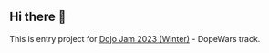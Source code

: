 ## Hi there 👋

This is entry project for [Dojo Jam 2023 (Winter)](https://itch.io/jam/dojo-holiday-game-jam-3) - DopeWars track.
